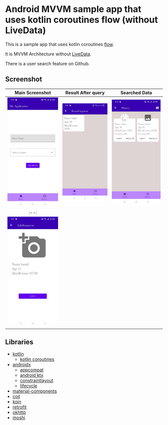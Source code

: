 # Android MVVM sample app that uses kotlin coroutines flow (without LiveData)
This is a sample app that uses kotlin coroutines [flow](https://kotlinlang.org/docs/reference/coroutines/flow.html).

It is MVVM Architecture without [LiveData](https://developer.android.com/topic/libraries/architecture/livedata).

There is a user search feature on Github.

## Screenshot
Main Screenshot|Result After query|Searched Data
:--:|:--:|:--:
<img src="images/mainss.jpg" width="250px" />|<img src="images/resultfrag.jpg" width="250px" />|<img src="images/searchhistory.jpg" width="250px" />
:--:|
<img src="images/editfragss.jpg" width="250px" />|



## Libraries
* [kotlin](https://kotlinlang.org/)
  * [kotlin coroutines](https://github.com/Kotlin/kotlinx.coroutines)
* [androidx](https://developer.android.com/jetpack/androidx)
  * [appcompat](https://developer.android.com/jetpack/androidx/releases/appcompat)
  * [android ktx](https://developer.android.com/kotlin/ktx)
  * [constraintlayout](https://developer.android.com/reference/android/support/constraint/ConstraintLayout)
  * [lifecycle](https://developer.android.com/jetpack/androidx/releases/lifecycle)
* [material-components](https://github.com/material-components/material-components-android)
* [coil](https://github.com/coil-kt/coil)
* [koin](https://github.com/InsertKoinIO/koin)
* [retrofit](https://github.com/square/retrofit)
* [okhttp](https://github.com/square/okhttp)
* [moshi](https://github.com/square/moshi)
